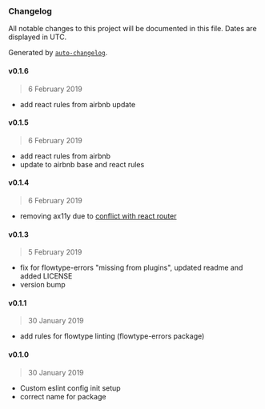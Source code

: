 ### Changelog

All notable changes to this project will be documented in this file. Dates are displayed in UTC.

Generated by [`auto-changelog`](https://github.com/CookPete/auto-changelog).

#### v0.1.6

> 6 February 2019

- add react rules from airbnb update

#### v0.1.5

> 6 February 2019

- add react rules from airbnb
- update to airbnb base and react rules

#### v0.1.4

> 6 February 2019

- removing ax11y due to [conflict with react router ](https://github.com/evcohen/eslint-plugin-jsx-a11y/issues/399)

#### v0.1.3

> 5 February 2019

- fix for flowtype-errors "missing from plugins", updated readme and added LICENSE
- version bump

#### v0.1.1

> 30 January 2019

- add rules for flowtype linting (flowtype-errors package)

#### v0.1.0

> 30 January 2019

- Custom eslint config init setup
- correct name for package
